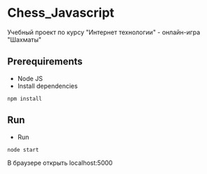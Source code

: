 # Chess_Javascript
Учебный проект по курсу "Интернет технологии" - онлайн-игра "Шахматы"

## Prerequirements 
* Node JS
* Install dependencies

``npm install``
## Run


* Run

``node start``

В браузере открыть localhost:5000
